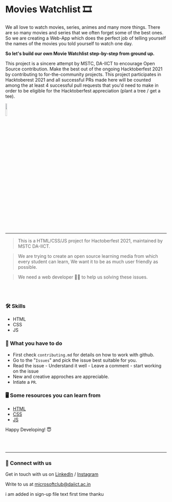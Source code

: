 # Movies Watchlist 🎞️

We all love to watch movies, series, animes and many more things. There are so many movies and series that we often forget some of the best ones. So we are creating a Web-App which does the perfect job of telling yourself the names of the movies you told yourself to watch one day.

**So let's build our own Movie Watchlist step-by-step from ground up.**

This project is a sincere attempt by MSTC, DA-IICT to encourage Open Source contribution. Make the best out of the ongoing Hacktoberfest 2021 by contributing to for-the-community projects. This project participates in Hacktoberest 2021 and all successful PRs made here will be counted among the at least 4 successful pull requests that you'd need to make in order to be eligible for the Hacktoberfest appreciation (plant a tree / get a tee).


<img src="https://res.cloudinary.com/dbvyvfe61/image/upload/v1619799241/Cicada%203301:%20Reinvented/MSTC_ffmo9v.png" width="10%">

---

>This is a HTML/CSS/JS project for Hactoberfest 2021, maintained by MSTC DA-IICT.

>We are trying to create an open source learning media from which every student can learn, We want it to be as much user friendly as possible.

>We need a web developer :technologist: to help us solving these issues.

<br><br>
### :hammer_and_wrench: Skills
* HTML
* CSS
* JS


### :dart: What you have to do
* First check `contributing.md` for details on how to work with github.
* Go to the "`Issues`" and pick the issue best suitable for you. 
* Read the issue - Understand it well - Leave a comment - start working on the issue
* New and creative approches are appreciable.
* Intiate a `PR`.


### :desktop_computer: Some resources you can learn from
  * [HTML](https://www.w3schools.com/html/default.asp)
  * [CSS](https://www.w3schools.com/css/default.asp)
  * [JS](https://www.w3schools.com/js/default.asp)

Happy Developing! :innocent:

<br><br>

---
  
### 🔗 Connect with us
Get in touch with us on [LinkedIn](https://www.linkedin.com/in/microsoft-student-technical-club-daiict/) / [Instagram](https://www.instagram.com/mstc.daiict/)

Write to us at microsoftclub@daiict.ac.in

i am added in sign-up file text first time
thanku
